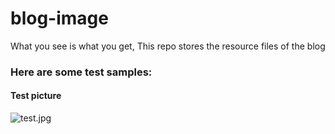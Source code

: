 # blog-image

What you see is what you get, This repo stores the resource files of the blog



### Here are some test samples:


#### Test picture

![test.jpg](https://img.erics.ml/test.jpg)

